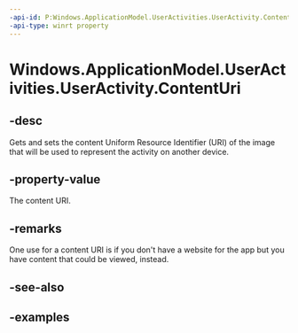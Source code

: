 ```yaml
---
-api-id: P:Windows.ApplicationModel.UserActivities.UserActivity.ContentUri
-api-type: winrt property
---
```


<!-- Property syntax.
public Uri ContentUri { get;  set; }
-->

# Windows.ApplicationModel.UserActivities.UserActivity.ContentUri

## -desc

Gets and sets the content Uniform Resource Identifier (URI) of the image that will be used to represent the activity on another device.

## -property-value

The content URI.

## -remarks

One use for a content URI is if you don't have a website for the app but you have content that could be viewed, instead.

## -see-also

## -examples
